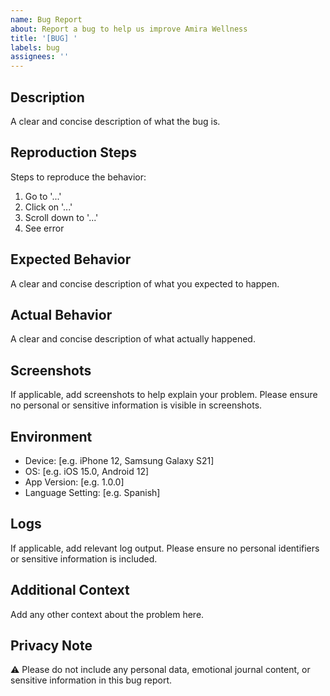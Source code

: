 ```yaml
---
name: Bug Report
about: Report a bug to help us improve Amira Wellness
title: '[BUG] '
labels: bug
assignees: ''
---
```


## Description
A clear and concise description of what the bug is.

## Reproduction Steps
Steps to reproduce the behavior:
1. Go to '...'
2. Click on '...'
3. Scroll down to '...'
4. See error

## Expected Behavior
A clear and concise description of what you expected to happen.

## Actual Behavior
A clear and concise description of what actually happened.

## Screenshots
If applicable, add screenshots to help explain your problem. Please ensure no personal or sensitive information is visible in screenshots.

## Environment
- Device: [e.g. iPhone 12, Samsung Galaxy S21]
- OS: [e.g. iOS 15.0, Android 12]
- App Version: [e.g. 1.0.0]
- Language Setting: [e.g. Spanish]

## Logs
If applicable, add relevant log output. Please ensure no personal identifiers or sensitive information is included.

## Additional Context
Add any other context about the problem here.

## Privacy Note
⚠️ Please do not include any personal data, emotional journal content, or sensitive information in this bug report.